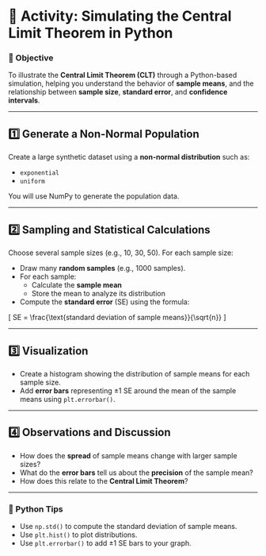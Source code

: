 
# 🧪 Activity: Simulating the Central Limit Theorem in Python

### 🎯 Objective
To illustrate the **Central Limit Theorem (CLT)** through a Python-based simulation, helping you understand the behavior of **sample means**, and the relationship between **sample size**, **standard error**, and **confidence intervals**.

---

## 1️⃣ Generate a Non-Normal Population

Create a large synthetic dataset using a **non-normal distribution** such as:
- `exponential`
- `uniform`

You will use NumPy to generate the population data.

---

## 2️⃣ Sampling and Statistical Calculations

Choose several sample sizes (e.g., 10, 30, 50). For each sample size:

- Draw many **random samples** (e.g., 1000 samples).
- For each sample:
  - Calculate the **sample mean**
  - Store the mean to analyze its distribution
- Compute the **standard error** (SE) using the formula:

\[
SE = \frac{\text{standard deviation of sample means}}{\sqrt{n}}
\]

---

## 3️⃣ Visualization

- Create a histogram showing the distribution of sample means for each sample size.
- Add **error bars** representing ±1 SE around the mean of the sample means using `plt.errorbar()`.

---

## 4️⃣ Observations and Discussion

- How does the **spread** of sample means change with larger sample sizes?
- What do the **error bars** tell us about the **precision** of the sample mean?
- How does this relate to the **Central Limit Theorem**?

---

### 🧩 Python Tips

- Use `np.std()` to compute the standard deviation of sample means.
- Use `plt.hist()` to plot distributions.
- Use `plt.errorbar()` to add ±1 SE bars to your graph.

